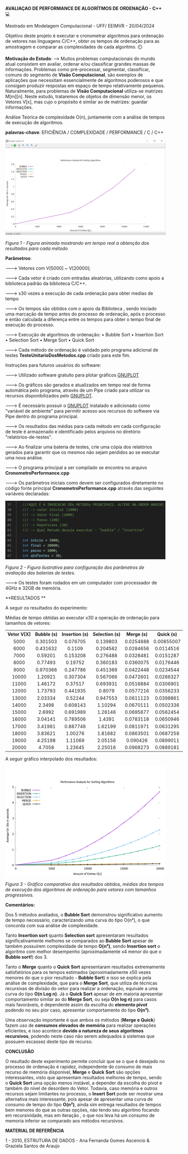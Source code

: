 **AVALIAÇAO DE PERFORMANCE DE ALGORÍTMOS DE ORDENAÇÃO​ - C++** :computer: 

Mestrado em Modelagem Computacional - UFF/ EEIMVR - 20/04/2024



Objetivo deste projeto é executar e cronometrar algoritmos para ordenação de vetores nas linguagens C/C++, obter os tempos de ordenação para as amostragem e comparar as complexidades de cada algoritmo. :timer_clock:

**Motivação do Estudo**: 
--> Muitos problemas computacionais do mundo atual consistem em avaliar, ordenar e/ou classificar grandes massas de informações.
 Problemas como pré-processar, segmentar, classificar, comuns do segmento de **Visão Computacional**, são exemplos de aplicações que necessitam essencialmente de algoritmos poderosos e que consigam produzir respostas em espaço de tempo relativamente pequenos. Naturalmente, para problemas de **Visão Computacional** utiliza-se matrizes M[m][n].
 Neste estudo, trataremos de objetos de dimensão menor, os Vetores V[x], mas cujo o propósito é similar ao de matrizes: guardar informações.

 Análise Teórica de complexidade O(n), juntamente com a análise de tempos de execução de algoritmos.

 **palavras-chave**:
 EFICIÊNCIA / COMPLEXIDADE / PERFORMANCE / C / C++

![01](imagens/chart.gif)

*Figura 1 - Figura animada mostrando em tempo real a obtenção dos resultados para cada método*



**Parâmetros**:

---> Vetores com V[5000] ~ V[20000];

---> Cada vetor é criado com entradas aleatórias, utilizando como apoio a biblioteca <random> padrão da biblioteca C/C++.

---> x30 vezes a execução de cada ordenação para obter medias de tempo

---> Os tempos são obtidos com o apoio da Biblioteca <Chrono> , sendo iniciado uma marcação de tempo antes do processo de ordenação, após o processo e então calculada a diferença entre os tempos para obter o tempo final de execução do processo.

---> Execução de algoritmos de ordenação: 
• Bubble Sort
• Insertion Sort
• Selection Sort
• Merge Sort
• Quick Sort

---> Cada método de ordenação é validado pelo programa adicional de testes **TesteUnitarioDosMetodos.cpp** criado para este fim.

Instruções para futuros usuários do software:

---> Utilizado software gratuito para plotar gráficos [GNUPLOT](http://www.gnuplot.info/)

---> Os gráficos são gerados e atualizados em tempo real de forma automática pelo programa, através de um Pipe criado para utilizar os recursos disponibilizados pelo [GNUPLOT](http://www.gnuplot.info/).

---> É necessário possuir o [GNUPLOT](http://www.gnuplot.info/) instalado e adicionado como "variável de ambiente" para permitir acesso aos recursos do software via Pipe dentro do programa principal.

---> Os resultados das médias para cada método em cada configuração de teste é armazenado e identificado pelos arquivos no diretório "relatórios-de-testes".

---> Ao finalizar uma bateria de testes, crie uma cópia dos relatórios gerados para garantir que os mesmos não sejam perdidos ao se executar uma nova análise.

---> O programa principal a ser compilado se encontra no arquivo **CronometroPerformance.cpp**

---> Os parâmetros iniciais como devem ser configurados diretamente no código fonte principal **CronometroPerformance.cpp** através das seguintes variáveis declaradas:

![02](imagens/02.PNG)

*Figura 2 - Figura ilustrativa para configuração dos parâmetros de avaliação das baterias de testes.*

---> Os testes foram rodados em um computador com processador de 4GHz e 32GB de memória.



**RESULTADOS **

A seguir os resultados do experimento:

Médias de tempo obtidas ao executar x30 a operação de ordenação para tamanhos de vetores:

<table style='width: 900px; text-align: center'>
    <tr><th>Vetor V[X]</th>  <th>Bubble (s)</th> <th>Insertion (s)</th><th>Selection (s)</th><th>Merge (s)</th><th>Quick (s)</th></tr>
    <tr><td>5000</td>   <td>0.301503</td>   <td>0.076705</td>   <td>0.139803</td>   <td>0.0254888</td>   <td>0.00855007</td></tr>
    <tr><td>6000</td>   <td>0.431632</td>   <td>0.1109</td>   <td>0.204562</td>   <td>0.0284656</td>   <td>0.0114516</td></tr>
    <tr><td>7000</td>   <td>0.59201</td>    <td>0.153208</td>   <td>0.276488</td>   <td>0.0328481</td>   <td>0.0151287</td></tr>
    <tr><td>8000</td>   <td>0.77493</td>    <td>0.19752</td>   <td>0.360183</td>   <td>0.0360075</td>   <td>0.0176446</td></tr>
    <tr><td>9000</td>   <td>0.970366</td>   <td>0.247786</td>   <td>0.451369</td>   <td>0.0422448</td>   <td>0.0234544</td></tr>
    <tr><td>10000</td>  <td>1.20921</td>    <td>0.307304</td>   <td>0.567066</td>   <td>0.0472601</td>   <td>0.0266327</td></tr>
    <tr><td>11000</td>  <td>1.46172</td>    <td>0.37517</td>   <td>0.693931</td>   <td>0.0516884</td>   <td>0.0306901</td></tr>
    <tr><td>12000</td>  <td>1.73793</td>    <td>0.441935</td>   <td>0.8079</td>   <td>0.0577216</td>   <td>0.0356233</td></tr>
    <tr><td>13000</td>  <td>2.03334</td>    <td>0.52244</td>   <td>0.947553</td>   <td>0.0611123</td>   <td>0.0398861</td></tr>
    <tr><td>14000</td>  <td>2.3498</td>     <td>0.608143</td>   <td>1.10294</td>   <td>0.0670111</td>   <td>0.0502336</td></tr>
    <tr><td>15000</td>  <td>2.6992</td>     <td>0.691989</td>   <td>1.26146</td>   <td>0.0695877</td>   <td>0.0562454</td></tr>
    <tr><td>16000</td>  <td>3.04141</td>    <td>0.789506</td>   <td>1.4391</td>   <td>0.0783118</td>   <td>0.0650946</td></tr>
    <tr><td>17000</td>  <td>3.41981</td>    <td>0.887748</td>   <td>1.62199</td>   <td>0.0811971</td>   <td>0.0631295</td></tr>
    <tr><td>18000</td>  <td>3.83621</td>    <td>1.00276</td>   <td>1.81682</td>   <td>0.0863501</td>   <td>0.0687258</td></tr>
    <tr><td>19000</td>  <td>4.25198</td>    <td>1.11069</td>   <td>2.05156</td>   <td>0.090426</td>   <td>0.0899011</td></tr>
    <tr><td>20000</td>  <td>4.7058</td>     <td>1.23645</td>   <td>2.25016</td>   <td>0.0968273</td>   <td>0.0889181</td></tr>
</table>


A seguir gráfico interpolado dos resultados:

![04](imagens/04.PNG)

*Figura 3 - Gráfico comparativo dos resultados obtidos, médias dos tempos de execução dos algoritmos de ordenação para vetores com tamanhos progressivos.*



**Comentários:**

Dos 5 métodos avaliados, o **Bubble Sort** demonstrou significativo aumento de tempo necessário, caracterizando uma curva do tipo O(n²), o que concorda com sua análise de complexidade.

Tanto **Insertion sort** quanto **Selection sort** apresentaram resultados significativamente melhores se comparados ao **Bubble Sort** apesar de também possuírem complexidade de tempo **O(n²)**, sendo **Insertion sort** o algoritmo com melhor desempenho (aproximadamente x4 menor do que o **Bubble sort!**) dos 3.

Tanto o **Merge** quanto o **Quick Sort** apresentaram resultados extremamente satisfatórios para os tempos estimados (aproximadamente x50 vezes menores do que o pior resultado - **Bubble Sort**) e isso se explica pela análise de complexidade, que para o **Merge Sort**, que utiliza de técnicas recursivas de divisão do vetor para realizar a ordenação, equivale a uma curva do tipo **O(n Log n)**. Já o **Quick Sort** apesar de em maioria apresentar comportamento similar ao do **Merge Sort**, ou seja **O(n log n)** para casos mais favoráveis, é dependente assim da escolha do **elemento pivot** podendo no seu pior caso, apresentar comportamento do tipo **O(n²)**.

Uma observação importante é que ambos os métodos (**Merge e Quick**) fazem uso de **consumos elevados de memória** para realizar operações eficientes, e isso acontece **devido a natureza de seus algoritmos recursivos**, podendo neste caso não serem adequados à sistemas que possuem escassez deste tipo de recurso.



**CONCLUSÃO**

O resultado deste experimento permite concluir que se o que é desejado no processo de ordenação é rapidez, independente do consumo de mais recurso de memória disponível, **Merge** e **Quick** **Sort** são opções interessantes, visto que apresentam resultados melhores de tempo, sendo o **Quick Sort** uma opção menos instável, a depender da escolha do pivot e também do nível de desordem do Vetor.  Todavia, caso memória e outros recursos sejam limitantes no processo, o **Insert Sort** pode ser mostrar uma alternativa mais interessante, pois apesar de apresentar uma curva de consumo de tempo do tipo **O(n²)**, ainda sim entrega resultados de tempos bem menores do que as outras opções, não tendo seu algoritmo focando em recursividade, mas em iteração , o que nos leva há um consumo de memoria inferior se comparado aos métodos recursivos.



**MATERIAL DE REFERÊNCIA** 

1 - 2010, ESTRUTURA DE DADOS - Ana Fernanda Gomes Ascencio & Graziela Santos de Araujo
